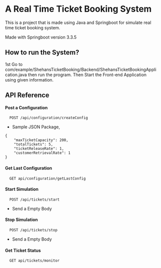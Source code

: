 
# A Real Time Ticket Booking System

This is a project that is made using Java and Springboot for simulate real time ticket booking system.

Made with Springboot version 3.3.5

## How to run the System?
1st Go to com/example/ShehansTicketBooking/Backend/ShehansTicketBookingApplication.java then run the program.
Then Start the Front-end Application using given information.
## API Reference

#### Post a Configuration

```http
  POST /api/configuration/createConfig
```

* Sample JSON Package,
```
{
    "maxTicketCapacity": 200,
    "totalTickets": 5,
    "ticketReleaseRate": 1,
    "customerRetrievalRate": 1
}
```
#### Get Last Configuration

```http
  GET api/configuration/getLastConfig
```

#### Start Simulation

```http
  POST /api/tickets/start
```

* Send a Empty Body

#### Stop Simulation

```http
  POST /api/tickets/stop
```

* Send a Empty Body

#### Get Ticket Status

```http
  GET api/tickets/monitor
```

